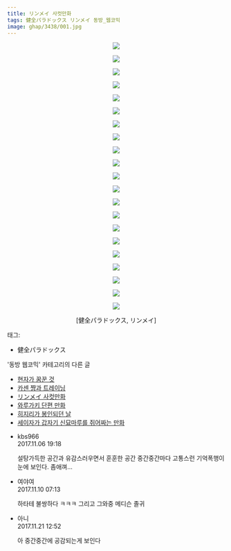 ```yaml
---
title: リンメイ 사컷만화
tags: 健全パラドックス リンメイ 동방_웹코믹
image: ghap/3438/001.jpg
---
```

<div class="article">
<p style="text-align: center; clear: none; float: none;"><img src="{{ site.nasurl }}/ghap/3438/001.jpg"/></p>
<p style="text-align: center; clear: none; float: none;"><img src="{{ site.nasurl }}/ghap/3438/002.jpg"/></p>
<p style="text-align: center; clear: none; float: none;"><img src="{{ site.nasurl }}/ghap/3438/003.jpg"/></p>
<p style="text-align: center; clear: none; float: none;"><img src="{{ site.nasurl }}/ghap/3438/004.jpg"/></p>
<p style="text-align: center; clear: none; float: none;"><img src="{{ site.nasurl }}/ghap/3438/005.jpg"/></p>
<p style="text-align: center; clear: none; float: none;"><img src="{{ site.nasurl }}/ghap/3438/006.jpg"/></p>
<p style="text-align: center; clear: none; float: none;"><img src="{{ site.nasurl }}/ghap/3438/007.jpg"/></p>
<p style="text-align: center; clear: none; float: none;"><img src="{{ site.nasurl }}/ghap/3438/008.jpg"/></p>
<p style="text-align: center; clear: none; float: none;"><img src="{{ site.nasurl }}/ghap/3438/009.jpg"/></p>
<p style="text-align: center; clear: none; float: none;"><img src="{{ site.nasurl }}/ghap/3438/010.jpg"/></p>
<p style="text-align: center; clear: none; float: none;"><img src="{{ site.nasurl }}/ghap/3438/011.jpg"/></p>
<p style="text-align: center; clear: none; float: none;"><img src="{{ site.nasurl }}/ghap/3438/012.jpg"/></p>
<p style="text-align: center; clear: none; float: none;"><img src="{{ site.nasurl }}/ghap/3438/013.jpg"/></p>
<p style="text-align: center; clear: none; float: none;"><img src="{{ site.nasurl }}/ghap/3438/014.jpg"/></p>
<p style="text-align: center; clear: none; float: none;"><img src="{{ site.nasurl }}/ghap/3438/015.jpg"/></p>
<p style="text-align: center; clear: none; float: none;"><img src="{{ site.nasurl }}/ghap/3438/016.jpg"/></p>
<p style="text-align: center; clear: none; float: none;"><img src="{{ site.nasurl }}/ghap/3438/017.jpg"/></p>
<p style="text-align: center; clear: none; float: none;"><img src="{{ site.nasurl }}/ghap/3438/018.jpg"/></p>
<p style="text-align: center; clear: none; float: none;"><img src="{{ site.nasurl }}/ghap/3438/019.jpg"/></p>
<p style="text-align: center; clear: none; float: none;"><img src="{{ site.nasurl }}/ghap/3438/020.jpg"/></p>
<p style="text-align: center; clear: none; float: none;"><img src="{{ site.nasurl }}/ghap/3438/021.jpg"/></p>
<p style="text-align: center; clear: none; float: none;">[健全パラドックス, リンメイ]</p>
</div><div class="tagTrail">
<p>태그: </p>
<ul>
<li>健全パラドックス</li>
</ul>
</div><div class="another">
<p>'동방 웹코믹' 카테고리의 다른 글</p>
<ul>
<li><a href="/2017-06-18-ghap_3442">현자가 꿈꾼 것</a></li>
<li><a href="/2017-06-18-ghap_3440">카센 쨩과 트레이닝</a></li>
<li><a href="/2017-06-18-ghap_3438">リンメイ 사컷만화</a></li>
<li><a href="/2017-06-17-ghap_3415">와루가키 단편 만화</a></li>
<li><a href="/2017-06-17-ghap_3414">히지리가 봉인되던 날</a></li>
<li><a href="/2017-06-16-ghap_3399">세이자가 갑자기 신묘마루를 쥐어짜는 만화</a></li>
</ul>
</div><div class="cb_module cb_fluid">
<div class="cb_wrt cb_profile">
<div class="comment">
<ul>
<li class="cb_thumb_off" id="comment15124081">
<div class="cb_comment_area">
<div class="cb_info_area">
<div class="cb_section">
<span class="cb_nick_name">kbs966</span>
</div>
<div class="cb_section">
<span class="cb_date">2017.11.06 19:18 </span>
</div>
</div>
<div class="cb_dsc_comment">
<p class="cb_dsc">
											설탕가득한 공간과 유감스러우면서 훈훈한 공간 중간중간마다 고통스런 기억폭행이 눈에 보인다. 좀애껴...
										</p>
</div>
</div></li>
<li class="cb_thumb_off" id="comment15126456">
<div class="cb_comment_area">
<div class="cb_info_area">
<div class="cb_section">
<span class="cb_nick_name">여야여</span>
</div>
<div class="cb_section">
<span class="cb_date">2017.11.10 07:13 </span>
</div>
</div>
<div class="cb_dsc_comment">
<p class="cb_dsc">
											하타테 불쌍하다 ㅋㅋㅋ 그리고 그와중 메디슨 졸귀
										</p>
</div>
</div></li>
<li class="cb_thumb_off" id="comment15134187">
<div class="cb_comment_area">
<div class="cb_info_area">
<div class="cb_section">
<span class="cb_nick_name">아니</span>
</div>
<div class="cb_section">
<span class="cb_date">2017.11.21 12:52 </span>
</div>
</div>
<div class="cb_dsc_comment">
<p class="cb_dsc">
											아 중간중간에 공감되는게 보인다 
										</p>
</div>
</div></li>
</ul>
</div>
</div><!-- commentList close -->
</div>
